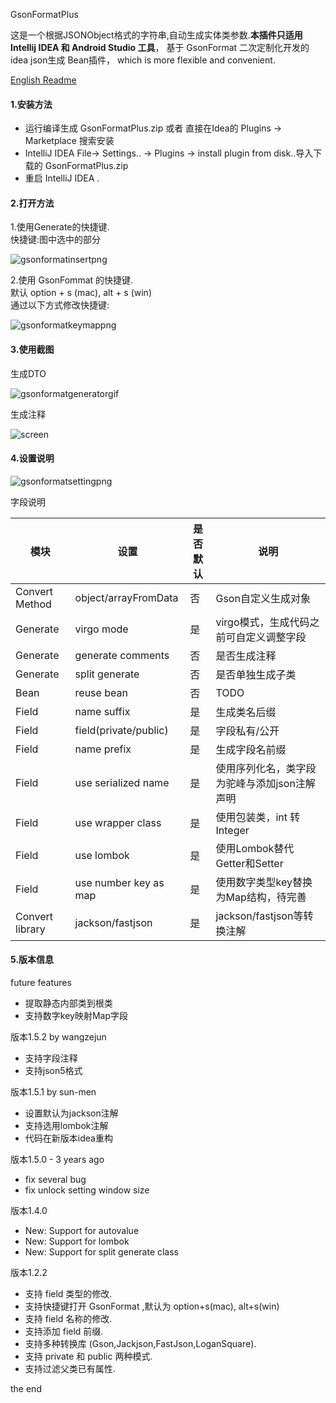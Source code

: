 GsonFormatPlus

这是一个根据JSONObject格式的字符串,自动生成实体类参数.**本插件只适用 Intellij IDEA 和 Android Studio 工具**，
基于 GsonFormat 二次定制化开发的idea json生成 Bean插件，
which is more flexible and convenient.

[English Readme](README_EN.md)

#### 1.安装方法
- 运行编译生成 GsonFormatPlus.zip 或者 直接在Idea的 Plugins -&gt; Marketplace 搜索安装
- IntelliJ IDEA File-&gt; Settings.. -&gt; Plugins -&gt; install plugin from disk..导入下载的 GsonFormatPlus.zip
- 重启 IntelliJ IDEA .

#### 2.打开方法

1.使用Generate的快捷键.  
快捷键:图中选中的部分

![gsonformatinsertpng](https://raw.githubusercontent.com/sun-men/Figurebed/master/2020/03/12-11-12-47-gsonformat-insert.png)

2.使用 GsonFommat 的快捷键.  
默认 option + s (mac), alt + s (win)  
通过以下方式修改快捷键:

![gsonformatkeymappng](https://raw.githubusercontent.com/sun-men/Figurebed/master/2020/03/12-11-13-43-gsonformat-keymap.png)

#### 3.使用截图

生成DTO

![gsonformatgeneratorgif](https://raw.githubusercontent.com/sun-men/Figurebed/master/2020/03/12-11-18-54-gsonformat-generator.gif)

生成注释

![screen](https://user-images.githubusercontent.com/1943377/101614565-1471f100-3a48-11eb-891b-e7da00766423.gif)

#### 4.设置说明

![gsonformatsettingpng](https://raw.githubusercontent.com/sun-men/Figurebed/master/2020/03/12-11-18-09-gsonformat-setting.png)

字段说明

| 模块  | 设置  | 是否默认 | 说明  |
| --- | --- | --- | --- |
| Convert Method | object/arrayFromData | 否   | Gson自定义生成对象 |
| Generate | virgo mode | 是   | virgo模式，生成代码之前可自定义调整字段 |
| Generate | generate comments | 否   | 是否生成注释 |
| Generate | split generate | 否   | 是否单独生成子类 |
| Bean | reuse bean | 否   | TODO |
| Field | name suffix | 是   | 生成类名后缀 |
| Field | field(private/public) | 是   | 字段私有/公开 |
| Field | name prefix | 是   | 生成字段名前缀 |
| Field | use serialized name | 是   | 使用序列化名，类字段为驼峰与添加json注解声明 |
| Field | use wrapper class | 是   | 使用包装类，int 转 Integer |
| Field | use lombok | 是   | 使用Lombok替代Getter和Setter |
| Field | use number key as map | 是   | 使用数字类型key替换为Map结构，待完善 |
| Convert library | jackson/fastjson | 是   | jackson/fastjson等转换注解 |

#### 5.版本信息

future features

- 提取静态内部类到根类
- 支持数字key映射Map字段

版本1.5.2 by wangzejun

- 支持字段注释
- 支持json5格式

版本1.5.1 by sun-men

- 设置默认为jackson注解
- 支持选用lombok注解
- 代码在新版本idea重构

版本1.5.0 - 3 years ago

- fix several bug
- fix unlock setting window size

版本1.4.0

- New: Support for autovalue
- New: Support for lombok
- New: Support for split generate class

版本1.2.2

- 支持 field 类型的修改.
- 支持快捷键打开 GsonFormat ,默认为 option+s(mac), alt+s(win)
- 支持 field 名称的修改.
- 支持添加 field 前缀.
- 支持多种转换库 (Gson,Jackjson,FastJson,LoganSquare).
- 支持 private 和 public 两种模式.
- 支持过滤父类已有属性.

the end
